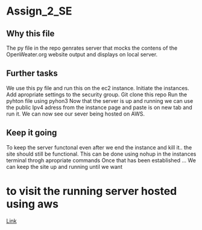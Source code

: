 # Assign_2_SE

## Why this file
The py file in the repo genrates server that mocks the contens of the OpenWeater.org website output and displays on local server.

##  Further tasks 
We use this py file and run this on the ec2 instance.
Initiate the instances.
Add apropriate settings to the security group.
Git clone this repo
Run the pyhton file using pyhon3 
Now that the server is up and running we can use the public Ipv4 adress from the instance page and paste is on new tab and run it.
We can now see our sever being hosted on AWS.

## Keep it going
To keep the server functonal even after we end the instance and kill it..  the site should still be functional.
This can be done using nohup in the instances terminal throgh apropriate commands
Once that has been established ... We can keep the site up and running until we want

# to visit the running server hosted using aws
[Link](http://ec2-3-82-127-138.compute-1.amazonaws.com:3000/data/2.5/weather)
